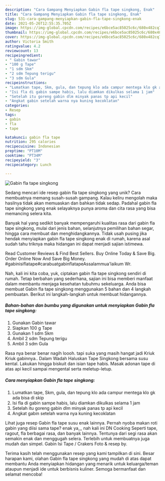 ```yaml
---
description: "Cara Gampang Menyiapkan Gabin fla tape singkong, Enak"
title: "Cara Gampang Menyiapkan Gabin fla tape singkong, Enak"
slug: 531-cara-gampang-menyiapkan-gabin-fla-tape-singkong-enak
date: 2021-05-26T12:55:35.705Z
image: https://img-global.cpcdn.com/recipes/e6bce5ac85025c6c/680x482cq70/gabin-fla-tape-singkong-foto-resep-utama.jpg
thumbnail: https://img-global.cpcdn.com/recipes/e6bce5ac85025c6c/680x482cq70/gabin-fla-tape-singkong-foto-resep-utama.jpg
cover: https://img-global.cpcdn.com/recipes/e6bce5ac85025c6c/680x482cq70/gabin-fla-tape-singkong-foto-resep-utama.jpg
author: Victoria Smith
ratingvalue: 4.2
reviewcount: 13
recipeingredient:
- " Gabin tawar"
- "100 g Tape"
- "1 sdm Skm"
- "2 sdm Tepung terigu"
- "3 sdm Gula"
recipeinstructions:
- "Lumatkan tape, Skm, gula, dan tepung klo ada campur mentega klo gk ada bisa di skip"
- "Isi fla di gabin sampe habis, lalu diamkan dikulkas selama 1 jam"
- "Setelah itu goreng gabin dlm minyak panas tp api kecil"
- "Angkat gabin setelah warna nya kuning kecoklatan"
categories:
- Resep
tags:
- gabin
- fla
- tape

katakunci: gabin fla tape 
nutrition: 295 calories
recipecuisine: Indonesian
preptime: "PT10M"
cooktime: "PT34M"
recipeyield: "3"
recipecategory: Lunch

---
```



![Gabin fla tape singkong](https://img-global.cpcdn.com/recipes/e6bce5ac85025c6c/680x482cq70/gabin-fla-tape-singkong-foto-resep-utama.jpg)

Sedang mencari ide resep gabin fla tape singkong yang unik? Cara membuatnya memang susah-susah gampang. Kalau keliru mengolah maka hasilnya tidak akan memuaskan dan bahkan tidak sedap. Padahal gabin fla tape singkong yang enak selayaknya punya aroma dan cita rasa yang bisa memancing selera kita.

Banyak hal yang sedikit banyak mempengaruhi kualitas rasa dari gabin fla tape singkong, mulai dari jenis bahan, selanjutnya pemilihan bahan segar, hingga cara membuat dan menghidangkannya. Tidak usah pusing jika hendak menyiapkan gabin fla tape singkong enak di rumah, karena asal sudah tahu triknya maka hidangan ini dapat menjadi sajian istimewa.

Read Customer Reviews &amp; Find Best Sellers. Buy Online Today &amp; Save Big. Order Online Now And Save Big Money. #gabinisiflatape#carabuatgabinflatapeAssalammua&#39;laikum Wr.


Nah, kali ini kita coba, yuk, ciptakan gabin fla tape singkong sendiri di rumah. Tetap berbahan yang sederhana, sajian ini bisa memberi manfaat dalam membantu menjaga kesehatan tubuhmu sekeluarga. Anda bisa membuat Gabin fla tape singkong menggunakan 5 bahan dan 4 langkah pembuatan. Berikut ini langkah-langkah untuk membuat hidangannya.

<!--inarticleads1-->

##### Bahan-bahan dan bumbu yang digunakan untuk menyiapkan Gabin fla tape singkong:

1. Gunakan  Gabin tawar
1. Siapkan 100 g Tape
1. Gunakan 1 sdm Skm
1. Ambil 2 sdm Tepung terigu
1. Ambil 3 sdm Gula


Rasa nya benar benar nagih loooh. tapi suka yang masih hangat jadi Kriuk Kriuk gabinnya.. Dalam Wadah Haluskan Tape Singkong bersama susu kental. Lakukan hingga biskuit dan isian tape habis. Masak adonan tape di atas api kecil sampai mengental serta meletup-letup. 

<!--inarticleads2-->

##### Cara menyiapkan Gabin fla tape singkong:

1. Lumatkan tape, Skm, gula, dan tepung klo ada campur mentega klo gk ada bisa di skip
1. Isi fla di gabin sampe habis, lalu diamkan dikulkas selama 1 jam
1. Setelah itu goreng gabin dlm minyak panas tp api kecil
1. Angkat gabin setelah warna nya kuning kecoklatan


Lihat juga resep Gabin fla tape susu enak lainnya. Pernah nyoba makan roti gabin yang diisi sama tape? enak ya,,, nah kali ini DN Cooking Seperti tape, ragout, fla berbagai rasa, dan banyak lainnya. Tentunya dari segi rasa akan semakin enak dan menggugah selera. Terlebih untuk membuatnya juga mudah dan simpel. Gabin Isi Tape / Crakers Foto &amp; resep by. 

Terima kasih telah menggunakan resep yang kami tampilkan di sini. Besar harapan kami, olahan Gabin fla tape singkong yang mudah di atas dapat membantu Anda menyiapkan hidangan yang menarik untuk keluarga/teman ataupun menjadi ide untuk berbisnis kuliner. Semoga bermanfaat dan selamat mencoba!
